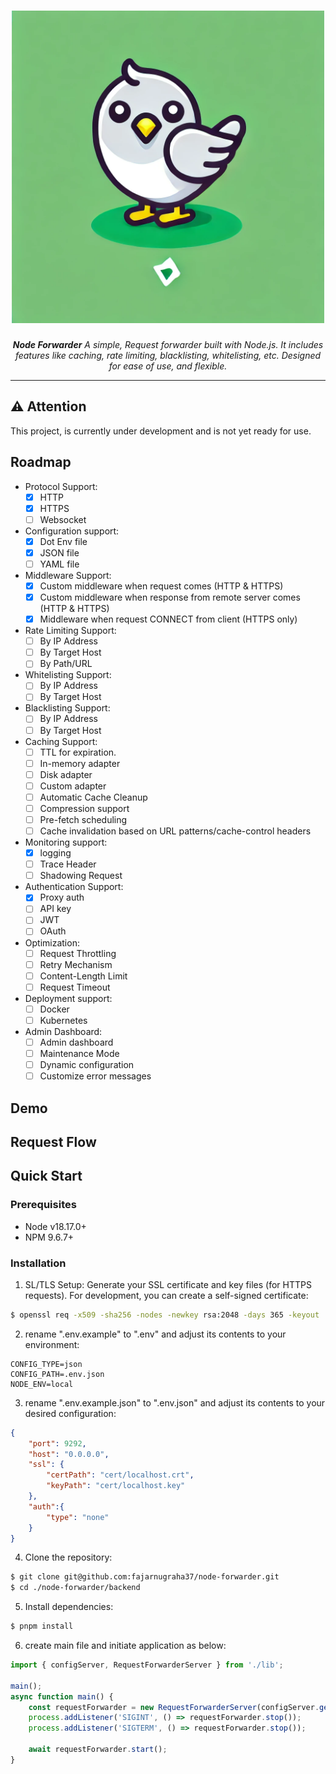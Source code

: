 <h1 align="center">
  <a href="https://github.com/fajarnugraha37/node-forwarder">
    <picture>
      <img height="500" alt="node-forwarder" src="https://raw.githubusercontent.com/fajarnugraha37/node-forwarder/refs/heads/main/docs/logo.webp">
    </picture>
  </a>
</h1>
<p align="center">
    <em><b>Node Forwarder</b> A simple, Request forwarder built with Node.js. It includes features like caching, rate limiting, blacklisting, whitelisting, etc. Designed for ease of use, and flexible.
    </em>
</p>

---
## ⚠️ **Attention**

This project, is currently under development and is not yet ready for use.

## Roadmap

- Protocol Support:
    - [X]  HTTP
    - [X]  HTTPS  
    - [ ]  Websocket
- Configuration support:
    - [X]  Dot Env file
    - [X]  JSON file
    - [ ]  YAML file
- Middleware Support:
    - [X]  Custom middleware when request comes (HTTP & HTTPS)
    - [X]  Custom middleware when response from remote server comes (HTTP & HTTPS)
    - [X]  Middleware when request CONNECT from client (HTTPS only)
- Rate Limiting Support: 
    - [ ]  By IP Address
    - [ ]  By Target Host
    - [ ]  By Path/URL
- Whitelisting Support:
    - [ ]  By IP Address
    - [ ]  By Target Host
- Blacklisting Support:
    - [ ]  By IP Address
    - [ ]  By Target Host
- Caching Support: 
    - [ ]  TTL for expiration.
    - [ ]  In-memory adapter
    - [ ]  Disk adapter
    - [ ]  Custom adapter 
    - [ ]  Automatic Cache Cleanup
    - [ ]  Compression support
    - [ ]  Pre-fetch scheduling
    - [ ]  Cache invalidation based on URL patterns/cache-control headers
- Monitoring support:
    - [X]  logging
    - [ ]  Trace Header
    - [ ]  Shadowing Request
- Authentication Support:
    - [X]  Proxy auth
    - [ ]  API key
    - [ ]  JWT
    - [ ]  OAuth
- Optimization:
    - [ ]  Request Throttling
    - [ ]  Retry Mechanism
    - [ ]  Content-Length Limit
    - [ ]  Request Timeout
- Deployment support:
    - [ ]  Docker
    - [ ]  Kubernetes
- Admin Dashboard:
    - [ ]  Admin dashboard
    - [ ]  Maintenance Mode
    - [ ]  Dynamic configuration
    - [ ]  Customize error messages

## Demo

## Request Flow

## Quick Start

### Prerequisites
- Node v18.17.0+
- NPM 9.6.7+

### Installation
1. SL/TLS Setup: Generate your SSL certificate and key files (for HTTPS requests). For development, you can create a self-signed certificate:
```bash
$ openssl req -x509 -sha256 -nodes -newkey rsa:2048 -days 365 -keyout ./cert/localhost.key -out ./cert/localhost.crt
```
2. rename ".env.example" to ".env" and adjust its contents to your environment:
```.env
CONFIG_TYPE=json
CONFIG_PATH=.env.json
NODE_ENV=local
```
3. rename ".env.example.json" to ".env.json" and adjust its contents to your desired configuration:
```json
{
    "port": 9292,
    "host": "0.0.0.0",
    "ssl": {
        "certPath": "cert/localhost.crt",
        "keyPath": "cert/localhost.key"
    },
    "auth":{ 
        "type": "none"
    }
}
```
4. Clone the repository:
```bash
$ git clone git@github.com:fajarnugraha37/node-forwarder.git
$ cd ./node-forwarder/backend
```
5. Install dependencies:
```bash
$ pnpm install
```
6. create main file and initiate application as below:
```typescript
import { configServer, RequestForwarderServer } from './lib';

main();
async function main() {
    const requestForwarder = new RequestForwarderServer(configServer.get());
    process.addListener('SIGINT', () => requestForwarder.stop());
    process.addListener('SIGTERM', () => requestForwarder.stop());

    await requestForwarder.start();
}
```
